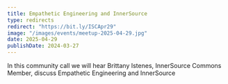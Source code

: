 ```yaml
---
title: Empathetic Engineering and InnerSource
type: redirects
redirect: "https://bit.ly/ISCApr29"
image: "/images/events/meetup-2025-04-29.jpg"
date: 2025-04-29
publishDate: 2024-03-27
---
```


In this community call we will hear Brittany Istenes, InnerSource Commons Member, discuss Empathetic Engineering and InnerSource